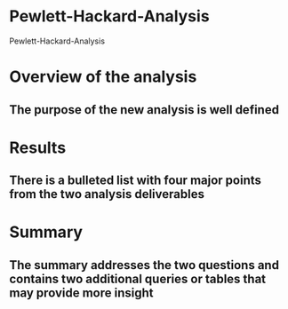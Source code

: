 # Pewlett-Hackard-Analysis
Pewlett-Hackard-Analysis

# Overview of the analysis

## The purpose of the new analysis is well defined

# Results

## There is a bulleted list with four major points from the two analysis deliverables

# Summary

## The summary addresses the two questions and contains two additional queries or tables that may provide more insight
